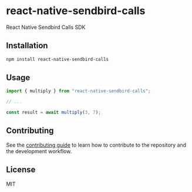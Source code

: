# react-native-sendbird-calls

React Native Sendbird Calls SDK

## Installation

```sh
npm install react-native-sendbird-calls
```

## Usage

```js
import { multiply } from "react-native-sendbird-calls";

// ...

const result = await multiply(3, 7);
```

## Contributing

See the [contributing guide](CONTRIBUTING.md) to learn how to contribute to the repository and the development workflow.

## License

MIT
